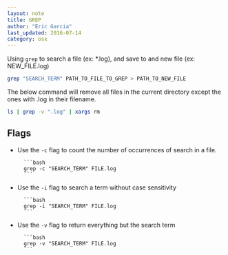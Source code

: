 ```yaml
---
layout: note
title: GREP
author: "Eric Garcia"
last_updated: 2016-07-14
category: osx
---
```


Using `grep` to search a file (ex: \*.log), and save to and new file (ex: NEW_FILE.log)

```bash
grep "SEARCH_TERM" PATH_TO_FILE_TO_GREP > PATH_TO_NEW_FILE
```

The below command will remove all files in the current directory except the ones with .log in their filename.

```bash
ls | grep -v ".log" | xargs rm
```

## Flags

- Use the `-c` flag to count the number of occurrences of search in a file.

      	```bash
      	grep -c "SEARCH_TERM" FILE.log
      	```

- Use the `-i` flag to search a term without case sensitivity

      	```bash
      	grep -i "SEARCH_TERM" FILE.log
      	```

- Use the `-v` flag to return everything but the search term

      	```bash
      	grep -v "SEARCH_TERM" FILE.log
      	```
